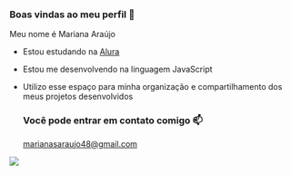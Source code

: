 ### Boas vindas ao meu perfil 💙

Meu nome é Mariana Araújo

- Estou estudando na [Alura](https://www.alura.com.br)
- Estou me desenvolvendo na linguagem JavaScript
- Utilizo esse espaço para minha organização e compartilhamento dos meus projetos desenvolvidos
  
  ### Você pode entrar em contato comigo 📫
  
  marianasaraujo48@gmail.com

![](https://tenor.com/pt-BR/view/taylor-swift-sexy-taylor-swift-hot-taylor-swift-taylor-tswift-gif-18413638072899782095)


  
